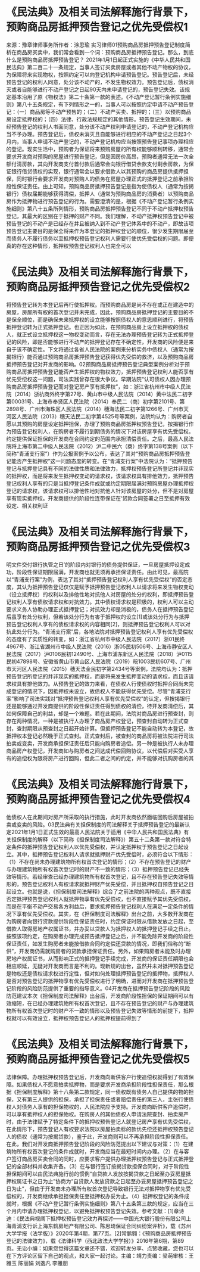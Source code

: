 # 《民法典》及相关司法解释施行背景下，预购商品房抵押预告登记之优先受偿权1

来源：豫章律师事务所作者：涂思瑜 实习律师01预购商品房抵押预告登记制度简析在商品房买卖中，我们常会看到一个词：预购商品房抵押预告登记。那么，到底什么是预购商品房抵押预告登记？ 2021年1月1日起正式实施的《中华人民共和国民法典》第二百二十一条规定，当事人签订买卖房屋或者其他不动产物权的协议，为保障将来实现物权，按照约定可以向登记机构申请预告登记。预告登记后，未经预告登记的权利人同意，处分该不动产的，不发生物权效力。预告登记后，债权消灭或者自能够进行不动产登记之日起90天内未申请登记的，预告登记失效。该规定基本沿用了原《物权法》第二十条第一款的表述。《不动产登记暂行条例实施细则》第八十五条规定，有下列情形之一的，当事人可以按照约定申请不动产预告登记：（一）商品房等不动产预售的；（二）不动产买卖、抵押的；（三）以预购商品房设定抵押权的；（四）法律、行政法规规定的其他情形。预告登记生效期间，未经预告登记的权利人书面同意，处分该不动产权利申请登记的，不动产登记机构应当不予办理。预告登记后，债权未消灭且自能够进行相应的不动产登记之日起3个月内，当事人申请不动产登记的，不动产登记机构应当按照预告登记事项办理相应的登记。现实生活中，预购者为保证将来预购房屋的所有权能够顺利转移，通常会要求开发商对预购的房屋进行预告登记，但是因房价高昂，预购者通常无法一次全额付清房款，其向开发商支付首付款后通常会向银行借贷余款支付剩余房款，为保证银行借贷债权的实现，银行通常会以要求借款人以其预购的商品房提供抵押担保，同时银行会要求开发商对预购人的债务在房屋办理正式的抵押登记之前承担阶段性保证责任。由上可知，预购商品房抵押预告登记是指为使债权人（通常为按揭银行）债权届期能够获得清偿，抵押人（通常为预购商品房的消费者）以预购商品房作为抵押物进行预告登记的行为。需要澄清的是，根据《不动产登记暂行条例实施细则》第八十五条所列情形，预购商品房抵押预告登记不同于不动产抵押权预告登记，其最大的区别在于抵押的财产不同。我们理解，不动产抵押权预告登记中被预告登记的不动产是已经存在并且被纳入到不动产登记体系中的不动产，即故该项预告登记主要目的是保全将来作为本登记的抵押权登记的顺位，很少发生期限届至而债务人不履行债务以至抵押权预告登记权利人需要行使优先受偿权的问题。即便真的存在这种情形，抵押权预告登记权利人也完全可以

# 《民法典》及相关司法解释施行背景下，预购商品房抵押预告登记之优先受偿权2

将预告登记转为本登记后再行使抵押权。而预购商品房是尚不存在或正在建造中的房屋，房屋所有权的首次登记并未完成，因此，预购商品房抵押登记的主要目的不是保全顺位，而是确保未来抵押权的设立能够按照债权人的意思顺利进行，将预告抵押登记转为正式抵押登记。也正因为如此，在预购商品房上设立抵押权的债权人，就正式设立抵押权这一物权变动而言，存在无法办理预告登记转为正式抵押登记的风险，即是否能够进行不动产的抵押登记存在不确定性，开发商的风险便是来自于该不确定性。下文将通过各省人民法院的案例来分析实务中债权人（通常为按揭银行）能否通过预购商品房抵押预告登记获得优先受偿的救济，以及预购商品房抵押预告登记对开发商的影响。02预购商品房抵押预告登记典型案例分析对于预购商品房抵押预告登记能否产生抵押权的物权效力，抵押预告登记权利人能否享有优先受偿权这一问题，司法实践曾存在很大争议。早期法院“认可债权人因办理预购商品房抵押预告登记而对登记房产享有抵押权”，如：浙江省杭州市中级人民法院（2014）浙杭商外终字第27号、黄山市中级人民法院（2014）黄中法民二初字第00031号、上海市奉贤区人民法院（2014）奉民二（商）初字第2101号、第2898号、广州市海珠区人民法院（2014）穗海法民二初字第1266号、广州市天河区人民法院（2013）穗天法民二初字第4525号等案例，法院均认为：购房者自愿以其预购的房屋设定抵押担保，办理了预购商品房抵押权预告登记，按揭银行作为预告登记权利人，在购房者不履行到期债务的情况下对该房屋享有优先受偿权。约定提供保证担保的开发商在合同约定的范围内承担清偿责任。之后，最高人民法院将上海市第二中级人民法院（2012）沪二中民六（商）终字第138号案例（以下简称“青浦支行案”）作为公报案例予以公布，表达了其对“预购商品房抵押预告登记能否产生抵押权”这一问题态度的转变。在“青浦支行案”中法院认为：“抵押预告登记与抵押登记具有不同的法律性质和法律效力，抵押权预告登记所登记并非现实的抵押权，而是将来发生抵押权变动的请求权，该请求权具有排他效力，抵押预告登记权利人享有的只是当抵押登记条件成就或约定期限届满对预购房屋办理抵押权登记的请求权，该请求权可以排他性地对抗他人针对该房屋的处分，但不是对房屋享有现实抵押权。开发商提供的阶段性连带保证在‘贷款合同签署之日至抵押有效设定、相关权利证

# 《民法典》及相关司法解释施行背景下，预购商品房抵押预告登记之优先受偿权3

明文件交付银行执管之日’的阶段内对银行的债务提供保证，一旦房屋抵押设定成功，阶段性保证期限届满，开发商也就无须再承担保证责任。由此可见，最高院以“青浦支行案”为例，表达了其对“抵押预告登记权利人享有优先受偿权”的否定态度，其认为抵押预告登记仅仅是赋予抵押预告登记权利人以请求将来发生物权变动（设立抵押权）的权利以及排他性地对抗他人对房屋的处分的权利，即抵押预告登记权利人享有债权请求权和对抗效力。其中债权请求权是积极的，权利人可以主动要求义务人协助办理正式抵押登记；对抗效力却是消极的，债务人在抵押预告登记后虽享有处分权利，但若该处分行为有害于抵押权的设立[1]或该处分行为与抵押预告登记权利人享有的债权请求权的内容相同[2]，则抵押预告登记权利人可以对抗此处分行为。“青浦支行案”后，各地法院对抵押预告登记权利人享有优先受偿权的态度有了实质性的转变，如：浙江省杭州市中级人民法院（2017）浙01民终4967号、浙江省湖州市中级人民法院（2016）浙05民初506号、上海市静安区人民法院（2017）沪0106民初12490号、上海市浦东新区人民法院（2018）沪0115民初47898号、安徽省黄山市黄山区人民法院（2019）皖1003民初607号、广州市天河区人民法院（2015）穗天法金民初字第2434号等案例，法院均认为：抵押预告登记所登记的并非现实的抵押权，而是将来发生抵押变动的请求权，而且该请求权具有排他效力。从预告登记的效力来看，在债权人行使债权时抵押合同尚未完成登记的情况下，因抵押权未设立，故债权人不能获得优先受偿。尽管“青浦支行案”影响了司法实践对“抵押预告登记权利人享有优先受偿权”的认定，但按揭银行还是能够通过开发商提供的阶段性保证责任得到债权的清偿，待开发商清偿后，其如何保障自己的利益，却是一个难题。若在此期间，法院对商品房进行预查封，则存在两种情况，一种是被执行人办理了商品房产权登记，预查封自动转为正式查封，查封期限从预查封之日起开始计算。但抵押预告登记不能自动转为本登记，故抵押权本登记必然晚于正式查封。正式查封后，被查封的商品房将被法院进行司法拍卖或变卖，开发商承担保证责任后只能向购房者追偿。另一种是被执行人未办理商品房产权登记，开发商如与购房者之间达成代偿回购协议，以代偿后对买受人享有的追偿权为限将房产进行回购，但此二者之间的约定，并不能够对抗购房者的其

# 《民法典》及相关司法解释施行背景下，预购商品房抵押预告登记之优先受偿权4

他债权人在此期间对房产所采取的执行措施，此时开发商依然面临回购后房屋被拍卖或变卖的风险。03民法典有关担保制度的司法解释关于抵押预告登记的最新认定2021年1月1日正式生效的最高人民法院关于适用《中华人民共和国民法典》有关担保制度的解释（以下简称《担保制度司法解释》）第五十二条第一款对符合特定条件的抵押预告登记权利人以优先受偿权，并认定抵押权于预告登记之日起设立。其中，抵押预告登记权利人请求就抵押财产优先受偿时，必须符合以下情形：（1）不存在尚未办理建筑物所有权首次登记的情形；（2）不存在预告登记的财产与办理建筑物所有权首次登记时的财产不一致的情形；（3）抵押预告登记已经失效等情形。若经审查已经办理建筑物所有权首次登记，且不存在预告登记失效等情形的，预告登记权利人有权请求就抵押财产优先受偿，并且抵押权自预告登记之日起设立。也就是说，《担保制度司法解释》综合了之前法院的两种观点，既不直接否定抵押预告登记权利人就抵押物享有优先受偿权，也不直接赋予其优先受偿权，而是在平衡不动产交易各方利益后，要求抵押预告登记权利人在满足一定条件的情况下享有优先受偿权。其实，在《担保制度司法解释》出台之前，大多数开发商在为购房者向银行贷款提供阶段性保证责任时，约定保证时限从借款发放之日起，至借款人取得房地产权属证书，并办妥以贷款人为抵押权人的抵押登记手续之日止。按照该项约定，在购房者办理完成预告抵押登记之后，并不能免除开发商的阶段性保证责任，如发生购房者未能按借款合同约定偿还贷款的情况，即我们俗称的“断供”，开发商仍需就购房者的贷款承担保证责任。另外，如果购房者未能及时办理房地产权属证书，从而影响正式的抵押登记手续完成，开发商的保证责任期限也会相应顺延，无疑对开发商而言是不利的。现新规的出台，虽然并未对抵押预告登记是物权还是债权请求权进行定性，但对如何处理抵押预告登记的抵押物，抵押权人是否对预告登记的抵押物享有优先受偿权进行了明确，进而对开发商在抵押预告登记阶段的风险防范提供了重要的指导意义。04开发商在抵押预告登记阶段的风险防范建议本次《担保制度司法解释》出台后，开发商阶段性担保的保证期间可以有效缩短，在已经办理建筑物所有权首次登记，且不存在预告登记的财产与办理建筑物所有权首次登记时的财产不一致的情形以及预告登记失效等情形的前提下，抵押权就可以有效设立，抵押权预告登记人的抵押权提前得到了

# 《民法典》及相关司法解释施行背景下，预购商品房抵押预告登记之优先受偿权5

法律保障。办理抵押权预告登记后，开发商向断供客户行使追偿权就得到了有效保障。如果债权人不愿意拍卖抵押物，而是要求开发商承担阶段性担保责任，那么根据《担保制度解释》第十八条第二款规定，同一债权既有债务人自己提供的物的担保，又有第三人提供的担保，承担了担保责任或者赔偿责任的第三人，主张行使债权人对债务人享有的担保物权的，人民法院应予支持。开发商向断供客户追偿时，可以享有抵押权人的担保物权。在购房人的其他债权人申请法院查封、拍卖房产时，由于法律赋予了特定条件下的抵押权预告登记人就登记房产享有优先受偿权，在此情形下，预告登记人有权要求法院以房屋拍卖标的款优先偿还抵押权预告登记人的债权（通常为按揭贷款），鉴于此，开发商则可以不再承担阶段性担保责任。在此，我们对开发商抵押预告登记阶段的风险防范提出以下建议与对策：（1）在建筑物所有权首次登记的条件成就时，开发商应当在最短时间内办理。（2）在与客户签订商品房买卖合同的同时，应要求客户提供办理抵押权预告登记与正式抵押登记的全部材料并收集齐备。（3）在与银行签订按揭贷款担保合同时，对于阶段性担保期间可以由民法典施行前的惯例“自贷款人发放按揭贷款之日起至办妥房屋抵押权属证书之日为止”协商为“自贷款人发放贷款之日起至办妥房屋抵押预告登记之日为止”，但由于开发商未办理所有权首次登记导致银行无法对抵押物享有优先受偿权的，开发商继续承担担保责任至抵押权办妥为止。（4）抵押权登记的条件成就时，根据《不动产登记暂行条例实施细则》第八十五条第三款的规定，应当在三个月内申请办理抵押权登记，以避免抵押权预告登记失效。参考文献：[1]章诗迪：《民法典视阈下抵押权预告登记效力再探讨——中国光大银行股份有限公司上海青浦支行诉上海东鹤房地产有限公司、陈思琦保证合同纠纷案评析》，载《苏州大学学报（法学版）》2020年第4期，第77页。[2]常鹏翱：《预购商品房抵押预告登记的法律效力》，载《法律科学（西北政法大学学报）》2016年第6期，第89页。无讼小编：如果您觉得这篇文章还不错，欢迎转发分享、点赞收藏，您也可以在下方评论区留下自己的观点，和大家一起讨论。主编：靖力责编：梁萌审核：王雅玉 陈丽娟 刘逸凡 李雅朋

